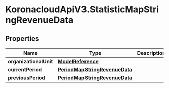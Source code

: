 # KoronacloudApiV3.StatisticMapStringRevenueData

## Properties
Name | Type | Description | Notes
------------ | ------------- | ------------- | -------------
**organizationalUnit** | [**ModelReference**](ModelReference.md) |  | [optional] 
**currentPeriod** | [**PeriodMapStringRevenueData**](PeriodMapStringRevenueData.md) |  | [optional] 
**previousPeriod** | [**PeriodMapStringRevenueData**](PeriodMapStringRevenueData.md) |  | [optional] 


